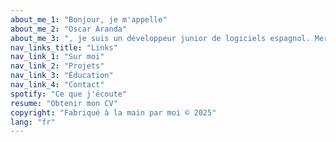 ```yaml
---
about_me_1: "Bonjour, je m'appelle"
about_me_2: "Oscar Aranda"
about_me_3: ", je suis un développeur junior de logiciels espagnol. Merci d'avoir visité mon site!"
nav_links_title: "Links"
nav_link_1: "Sur moi"
nav_link_2: "Projets"
nav_link_3: "Éducation"
nav_link_4: "Contact"
spotify: "Ce que j'écoute"
resume: "Obtenir mon CV"
copyright: "Fabriqué à la main par moi © 2025"
lang: "fr"
---
```

